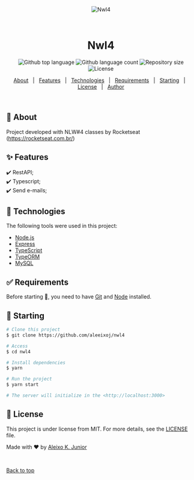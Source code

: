 <div align="center" id="top"> 
  <img src="./.github/app.gif" alt="Nwl4" />

&#xa0;

  <!-- <a href="https://nwl4.netlify.app">Demo</a> -->
</div>

<h1 align="center">Nwl4</h1>

<p align="center">
  <img alt="Github top language" src="https://img.shields.io/github/languages/top/aleeixoj/nwl4?color=56BEB8">

  <img alt="Github language count" src="https://img.shields.io/github/languages/count/aleeixoj/nwl4?color=56BEB8">

  <img alt="Repository size" src="https://img.shields.io/github/repo-size/aleeixoj/nwl4?color=56BEB8">

  <img alt="License" src="https://img.shields.io/github/license/aleeixoj/nwl4?color=56BEB8">

  <!-- <img alt="Github issues" src="https://img.shields.io/github/issues/aleeixoj/nwl4?color=56BEB8" /> -->

  <!-- <img alt="Github forks" src="https://img.shields.io/github/forks/aleeixoj/nwl4?color=56BEB8" /> -->

  <!-- <img alt="Github stars" src="https://img.shields.io/github/stars/aleeixoj/nwl4?color=56BEB8" /> -->
</p>

<!-- Status -->

<!-- <h4 align="center">
	🚧  Nwl4 🚀 Under construction...  🚧
</h4>

<hr> -->

<p align="center">
  <a href="#dart-about">About</a> &#xa0; | &#xa0; 
  <a href="#sparkles-features">Features</a> &#xa0; | &#xa0;
  <a href="#rocket-technologies">Technologies</a> &#xa0; | &#xa0;
  <a href="#white_check_mark-requirements">Requirements</a> &#xa0; | &#xa0;
  <a href="#checkered_flag-starting">Starting</a> &#xa0; | &#xa0;
  <a href="#memo-license">License</a> &#xa0; | &#xa0;
  <a href="https://github.com/aleeixoj" target="_blank">Author</a>
</p>

<br>

## :dart: About

Project developed with NLW#4 classes
by Rocketseat (https://rocketseat.com.br/)

## :sparkles: Features

:heavy_check_mark: RestAPI;\
:heavy_check_mark: Typescript;\
:heavy_check_mark: Send e-mails;

## :rocket: Technologies

The following tools were used in this project:

- [Node.js](https://nodejs.org/en/)
- [Express](https://expressjs.com/pt-br/)
- [TypeScript](https://www.typescriptlang.org/)
- [TypeORM](https://typeorm.io/#/)
- [MySQL](https://www.mysql.com/)

## :white_check_mark: Requirements

Before starting :checkered_flag:, you need to have [Git](https://git-scm.com) and [Node](https://nodejs.org/en/) installed.

## :checkered_flag: Starting

```bash
# Clone this project
$ git clone https://github.com/aleeixoj/nwl4

# Access
$ cd nwl4

# Install dependencies
$ yarn

# Run the project
$ yarn start

# The server will initialize in the <http://localhost:3000>
```

## :memo: License

This project is under license from MIT. For more details, see the [LICENSE](LICENSE.md) file.

Made with :heart: by <a href="https://github.com/aleeixoj" target="_blank">Aleixo K. Junior</a>

&#xa0;

<a href="#top">Back to top</a>
